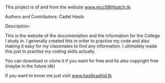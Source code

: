 This project is of and from the website www.mcc58thbatch.tk

Authors and Contributors: Cadet Hasib

Description:

This is the website of the documentation and the information for the College I study in. I generally created this in order to practise my code and also making it easy for my classmates to find any information. I ultimately made this just to practise my coding skills actually.


You can download or clone it if you want for free and Its also copyright free (maybe in the future idk)

If you want to know me just visit www.hasibrashid.tk
